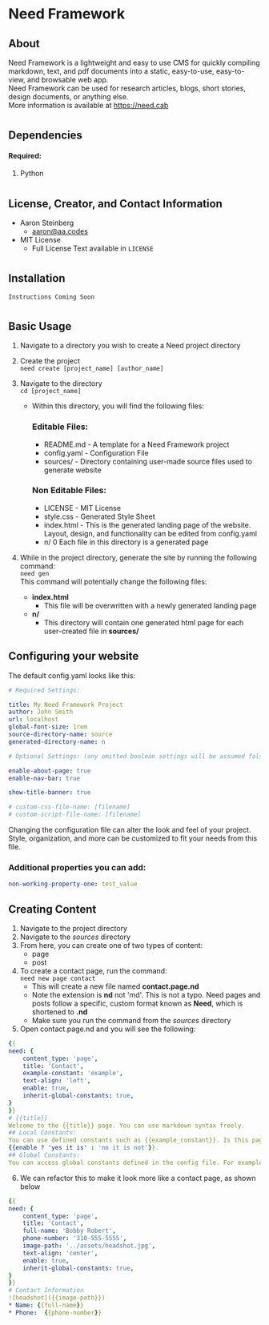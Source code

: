 # Need Framework
## About
Need Framework is a lightweight and easy to use CMS for quickly compiling markdown, text, and pdf documents into a static, easy-to-use, easy-to-view, and browsable web app.  
Need Framework can be used for research articles, blogs, short stories, design documents, or anything else.  
More information is available at https://need.cab
#
## Dependencies
#### Required:
1) Python
#
## License, Creator, and Contact Information
* Aaron Steinberg
	* aaron@aa.codes
* MIT License
	* Full License Text available in ```LICENSE```
#
## Installation
```Instructions Coming Soon```
#
## Basic Usage
1) Navigate to a directory you wish to create a Need project directory
2) Create the project  
```need create [project_name] [author_name]```
3) Navigate to the directory  
```cd [project_name]```
	* Within this directory, you will find the following files:
		### Editable Files: 
		* README.md - A template for a Need Framework project
		* config.yaml - Configuration File
		* sources/ - Directory containing user-made source files used to generate website
		### Non Editable Files:
		* LICENSE - MIT License
		* style.css - Generated Style Sheet
		* index.html - This is the generated landing page of the website. Layout, design, and functionality can be edited from config.yaml
		* n/ 0 Each file in this directory is a generated page

4) While in the project directory, generate the site by running the following command:  
``` need gen ```  
This command will potentially change the following files:
	* **index.html**
		* This file will be overwritten with a newly generated landing page
	* **n/**
		* This directory will contain one generated html page for each user-created file in <b>sources/</b>
## Configuring your website
The default config.yaml looks like this:
```yaml
# Required Settings:

title: My Need Framework Project
author: John Smith
url: localhost
global-font-size: 1rem
source-directory-name: source
generated-directory-name: n

# Optional Settings: (any omitted boolean settings will be assumed false)

enable-about-page: true
enable-nav-bar: true

show-title-banner: true

# custom-css-file-name: [filename]
# custom-script-file-name: [filename]
```
Changing the configuration file can alter the look and feel of your project.  
Style, organization, and more can be customized to fit your needs from this file.  
### Additional properties you can add:
```yaml
non-working-property-one: test_value
```
## Creating Content
1) Navigate to the project directory
2) Navigate to the *sources* directory
3) From here, you can create one of two types of content:
	* page
	* post
4) To create a contact page, run the command:  
```need new page contact```
	* This will create a new file named **contact.page.nd**
	* Note the extension is **nd** not 'md'. This is not a typo. Need pages and posts follow a specific, custom format known as **Need**, which is shortened to **.nd**
	* Make sure you run the command from the *sources* directory 
5) Open contact.page.nd and you will see the following:
```yaml
{{
need: {
	content_type: 'page',
	title: 'Contact',
	example-constant: 'example',
	text-align: 'left',
	enable: true,
	inherit-global-constants: true,
}
}}
# {{title}}
Welcome to the {{title}} page. You can use markdown syntax freely.
## Local Constants:
You can use defined constants such as {{example_constant}}. Is this page enabled?  
{{enable ? 'yes it is' : 'no it is not'}}.
## Global Constants:
You can access global constants defined in the config file. For example, the title of the website is {{global.title}}. The author of the website is {{global.author}}
```
6. We can refactor this to make it look more like a contact page, as shown below
```yaml
{{
need: {
	content_type: 'page',
	title: 'Contact',
	full-name: 'Bobby Robert',
	phone-number: '310-555-5555',
	image-path: '../assets/headshot.jpg',
	text-align: 'center',
	enable: true,
	inherit-global-constants: true,
}
}}
# Contact Information
![headshot]({{image-path}})
* Name: {{full-name}}
* Phone:  {{phone-number}}
```